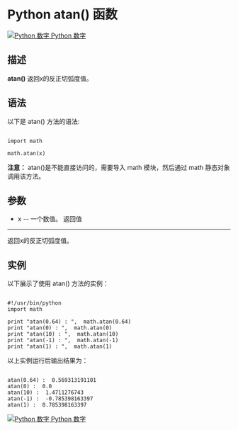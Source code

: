 Python  atan() 函数
=================

 [![Python 数字](../images/up.gif)
 Python 数字](python-numbers.html)


  描述
--

  **atan()** 返回x的反正切弧度值。

 语法
--

 以下是 atan() 方法的语法:


```

import math

math.atan(x)

```

 **注意：** atan()是不能直接访问的，需要导入 math 模块，然后通过 math 静态对象调用该方法。

  参数
--

  *  x -- 一个数值。
   返回值
---

  返回x的反正切弧度值。

  实例
--

  以下展示了使用 atan() 方法的实例：


```

#!/usr/bin/python
import math

print "atan(0.64) : ",  math.atan(0.64)
print "atan(0) : ",  math.atan(0)
print "atan(10) : ",  math.atan(10)
print "atan(-1) : ",  math.atan(-1)
print "atan(1) : ",  math.atan(1)

```

  以上实例运行后输出结果为：


```

atan(0.64) :  0.569313191101
atan(0) :  0.0
atan(10) :  1.4711276743
atan(-1) :  -0.785398163397
atan(1) :  0.785398163397

```

 [![Python 数字](../images/up.gif)
 Python 数字](python-numbers.html)

